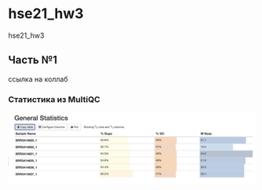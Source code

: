 # hse21_hw3
hse21_hw3
## Часть №1

ссылка на коллаб 

### Статистика из MultiQC


<img src="https://github.com/x3042/hse21_hw3/blob/main/screen/Screenshot%202021-12-02%20at%2003.22.59.png" style="zoom:50%;" />
